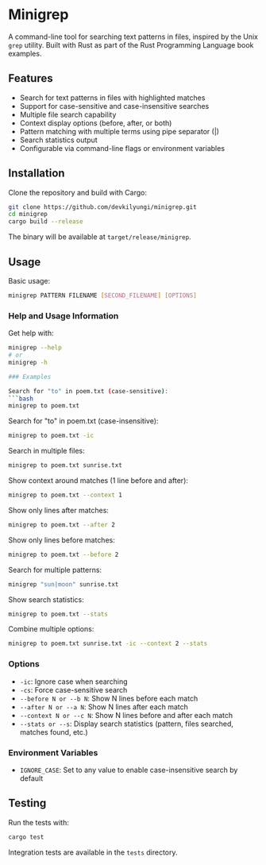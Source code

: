 # Minigrep

A command-line tool for searching text patterns in files, inspired by the Unix `grep` utility. Built with Rust as part of the Rust Programming Language book examples.

## Features

- Search for text patterns in files with highlighted matches
- Support for case-sensitive and case-insensitive searches
- Multiple file search capability
- Context display options (before, after, or both)
- Pattern matching with multiple terms using pipe separator (|)
- Search statistics output
- Configurable via command-line flags or environment variables

## Installation

Clone the repository and build with Cargo:

```bash
git clone https://github.com/devkilyungi/minigrep.git
cd minigrep
cargo build --release
```

The binary will be available at `target/release/minigrep`.

## Usage

Basic usage:

```bash
minigrep PATTERN FILENAME [SECOND_FILENAME] [OPTIONS]
```

### Help and Usage Information

Get help with:
```bash
minigrep --help
# or
minigrep -h

### Examples

Search for "to" in poem.txt (case-sensitive):
```bash
minigrep to poem.txt
```

Search for "to" in poem.txt (case-insensitive):
```bash
minigrep to poem.txt -ic
```

Search in multiple files:
```bash
minigrep to poem.txt sunrise.txt
```

Show context around matches (1 line before and after):
```bash
minigrep to poem.txt --context 1
```

Show only lines after matches:
```bash
minigrep to poem.txt --after 2
```

Show only lines before matches:
```bash
minigrep to poem.txt --before 2
```

Search for multiple patterns:
```bash
minigrep "sun|moon" sunrise.txt
```

Show search statistics:
```bash
minigrep to poem.txt --stats
```

Combine multiple options:
```bash
minigrep to poem.txt sunrise.txt -ic --context 2 --stats
```

### Options

- `-ic`: Ignore case when searching
- `-cs`: Force case-sensitive search
- `--before N or --b N`: Show N lines before each match
- `--after N or --a N`: Show N lines after each match
- `--context N or --c N`: Show N lines before and after each match
- `--stats or --s`: Display search statistics (pattern, files searched, matches found, etc.)

### Environment Variables

- `IGNORE_CASE`: Set to any value to enable case-insensitive search by default

## Testing

Run the tests with:

```bash
cargo test
```

Integration tests are available in the `tests` directory.